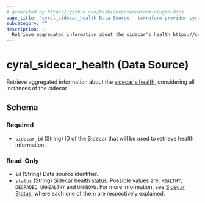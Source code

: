 ```yaml
---
# generated by https://github.com/hashicorp/terraform-plugin-docs
page_title: "cyral_sidecar_health Data Source - terraform-provider-cyral"
subcategory: ""
description: |-
  Retrieve aggregated information about the sidecar's health https://cyral.com/docs/sidecars/sidecar-manage/#check-sidecar-cluster-status, considering all instances of the sidecar.
---
```


# cyral_sidecar_health (Data Source)

Retrieve aggregated information about the [sidecar's health](https://cyral.com/docs/sidecars/sidecar-manage/#check-sidecar-cluster-status), considering all instances of the sidecar.

<!-- schema generated by tfplugindocs -->

## Schema

### Required

- `sidecar_id` (String) ID of the Sidecar that will be used to retrieve health information.

### Read-Only

- `id` (String) Data source identifier.
- `status` (String) Sidecar health status. Possible values are: `HEALTHY`, `DEGRADED`, `UNHEALTHY` and `UNKNOWN`. For more information, see [Sidecar Status](https://cyral.com/docs/sidecars/sidecar-manage/#check-sidecar-cluster-status), where each one of them are respectively explained.
